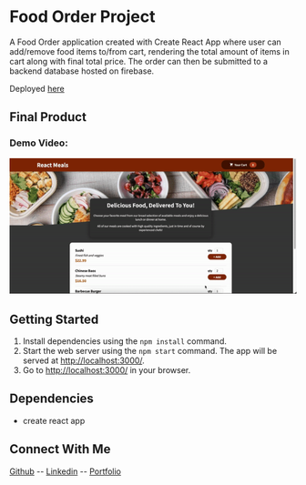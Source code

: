 # Food Order Project

A Food Order application created with Create React App where user can add/remove food items to/from cart, rendering the total amount of items in cart along with final total price. The order can then be submitted to a backend database hosted on firebase.

Deployed [here](https://reactmeals-app.herokuapp.com/)

## Final Product

### Demo Video:

!["demo"](./public/food-app.gif)

## Getting Started

1. Install dependencies using the `npm install` command.
2. Start the web server using the `npm start` command. The app will be served at <http://localhost:3000/>.
3. Go to <http://localhost:3000/> in your browser.

## Dependencies

- create react app

## Connect With Me

[Github](https://github.com/gloria-cheung)
-- [Linkedin](http://www.linkedin.com/in/gloria-cheung) --
[Portfolio](http://www.gloria-cheung.com)
